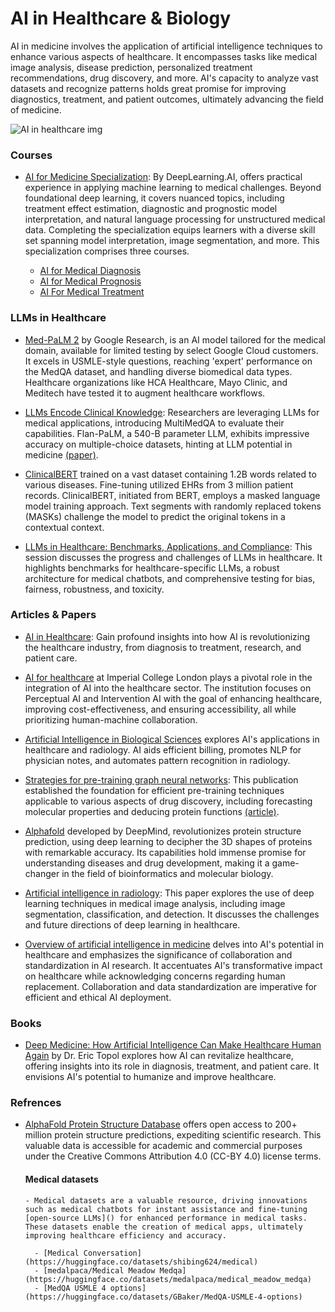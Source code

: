 # AI in Healthcare & Biology

AI in medicine involves the application of artificial intelligence techniques to enhance various aspects of healthcare. It encompasses tasks like medical image analysis, disease prediction, personalized treatment recommendations, drug discovery, and more. AI's capacity to analyze vast datasets and recognize patterns holds great promise for improving diagnostics, treatment, and patient outcomes, ultimately advancing the field of medicine.

<img src="/assets/images/healthcareAI.png" alt="AI in healthcare img" />

### Courses

- [AI for Medicine Specialization](https://www.deeplearning.ai/courses/ai-for-medicine-specialization/): By DeepLearning.AI, offers practical experience in applying machine learning to medical challenges. Beyond foundational deep learning, it covers nuanced topics, including treatment effect estimation, diagnostic and prognostic model interpretation, and natural language processing for unstructured medical data. Completing the specialization equips learners with a diverse skill set spanning model interpretation, image segmentation, and more. This specialization comprises three courses.
   
   - [AI for Medical Diagnosis](https://www.coursera.org/learn/ai-for-medical-diagnosis?specialization=ai-for-medicine)
   - [AI for Medical Prognosis](https://www.coursera.org/learn/ai-for-medical-prognosis?specialization=ai-for-medicine)
   - [AI For Medical Treatment](https://www.coursera.org/learn/ai-for-medical-treatment?specialization=ai-for-medicine)

### LLMs in Healthcare

- [Med-PaLM 2](https://sites.research.google/med-palm/) by Google Research, is an AI model tailored for the medical domain, available for limited testing by select Google Cloud customers. It excels in USMLE-style questions, reaching 'expert' performance on the MedQA dataset, and handling diverse biomedical data types. Healthcare organizations like HCA Healthcare, Mayo Clinic, and Meditech have tested it to augment healthcare workflows.

- [LLMs Encode Clinical Knowledge](https://www.youtube.com/watch?v=saWEFDRuNJc): Researchers are leveraging LLMs for medical applications, introducing MultiMedQA to evaluate their capabilities. Flan-PaLM, a 540-B parameter LLM, exhibits impressive accuracy on multiple-choice datasets, hinting at LLM potential in medicine [(paper)](https://arxiv.org/abs/2212.13138).  

- [ClinicalBERT](https://huggingface.co/medicalai/ClinicalBERT) trained on a vast dataset containing 1.2B words related to various diseases. Fine-tuning utilized EHRs from 3 million patient records. ClinicalBERT, initiated from BERT, employs a masked language model training approach. Text segments with randomly replaced tokens (MASKs) challenge the model to predict the original tokens in a contextual context.

- [LLMs in Healthcare: Benchmarks, Applications, and Compliance](https://www.youtube.com/watch?v=NXN-kMWq6aY): This session discusses the progress and challenges of LLMs in healthcare. It highlights benchmarks for healthcare-specific LLMs, a robust architecture for medical chatbots, and comprehensive testing for bias, fairness, robustness, and toxicity. 


### Articles & Papers

- [AI in Healthcare](https://www.ncbi.nlm.nih.gov/pmc/articles/PMC8285156/): Gain profound insights into how AI is revolutionizing the healthcare industry, from diagnosis to treatment, research, and patient care.

- [AI for healthcare](https://www.imperial.ac.uk/stories/healthcare-ai/) at Imperial College London plays a pivotal role in the integration of AI into the healthcare sector. The institution focuses on Perceptual AI and Intervention AI with the goal of enhancing healthcare, improving cost-effectiveness, and ensuring accessibility, all while prioritizing human-machine collaboration.

- [Artificial Intelligence in Biological Sciences](https://www.ncbi.nlm.nih.gov/pmc/articles/PMC9505413/) explores AI's applications in healthcare and radiology. AI aids efficient billing, promotes NLP for physician notes, and automates pattern recognition in radiology. 

- [Strategies for pre-training graph neural networks](https://arxiv.org/pdf/1905.12265.pdf): This publication established the foundation for efficient pre-training techniques applicable to various aspects of drug discovery, including forecasting molecular properties and deducing protein functions [(article)](https://snap.stanford.edu/gnn-pretrain/).

- [Alphafold](https://www.deepmind.com/research/highlighted-research/alphafold) developed by DeepMind, revolutionizes protein structure prediction, using deep learning to decipher the 3D shapes of proteins with remarkable accuracy. Its capabilities hold immense promise for understanding diseases and drug development, making it a game-changer in the field of bioinformatics and molecular biology.

- [Artificial intelligence in radiology](https://www.ncbi.nlm.nih.gov/pmc/articles/PMC6268174/): This paper explores the use of deep learning techniques in medical image analysis, including image segmentation, classification, and detection. It discusses the challenges and future directions of deep learning in healthcare.

- [Overview of artificial intelligence in medicine](https://www.ncbi.nlm.nih.gov/pmc/articles/PMC6691444/) delves into AI's potential in healthcare and emphasizes the significance of collaboration and standardization in AI research. It accentuates AI's transformative impact on healthcare while acknowledging concerns regarding human replacement. Collaboration and data standardization are imperative for efficient and ethical AI deployment.

### Books

- [Deep Medicine: How Artificial Intelligence Can Make Healthcare Human Again](https://www.goodreads.com/book/show/40915762-deep-medicine?ac=1&from_search=true&qid=02l01eRRvd&rank=1)  by Dr. Eric Topol explores how AI can revitalize healthcare, offering insights into its role in diagnosis, treatment, and patient care. It envisions AI's potential to humanize and improve healthcare.

### Refrences

- [AlphaFold Protein Structure Database](https://alphafold.ebi.ac.uk/) offers open access to 200+ million protein structure predictions, expediting scientific research. This valuable data is accessible for academic and commercial purposes under the Creative Commons Attribution 4.0 (CC-BY 4.0) license terms.
   
    #### Medical datasets

      - Medical datasets are a valuable resource, driving innovations such as medical chatbots for instant assistance and fine-tuning [open-source LLMs]() for enhanced performance in medical tasks. These datasets enable the creation of medical apps, ultimately improving healthcare efficiency and accuracy.

        - [Medical Conversation](https://huggingface.co/datasets/shibing624/medical)
        - [medalpaca/Medical Meadow Medqa](https://huggingface.co/datasets/medalpaca/medical_meadow_medqa)
        - [MedQA USMLE 4 options](https://huggingface.co/datasets/GBaker/MedQA-USMLE-4-options)
